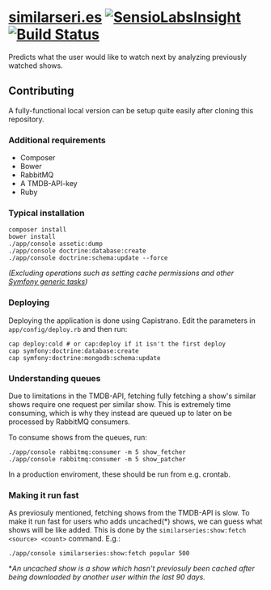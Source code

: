 [similarseri.es](http://similarseri.es) [![SensioLabsInsight](https://insight.sensiolabs.com/projects/8cd9d924-910b-4292-b8fd-cdf977371cd2/big.png)](https://insight.sensiolabs.com/projects/8cd9d924-910b-4292-b8fd-cdf977371cd2) [![Build Status](https://travis-ci.org/danielsunnerberg/similarseri.es.svg?branch=master)](https://travis-ci.org/danielsunnerberg/similarseri.es)
==============

Predicts what the user would like to watch next by analyzing previously watched shows.

## Contributing

A fully-functional local version can be setup quite easily after cloning this repository.

### Additional requirements
- Composer
- Bower
- RabbitMQ
- A TMDB-API-key
- Ruby

### Typical installation
```
composer install
bower install
./app/console assetic:dump
./app/console doctrine:database:create
./app/console doctrine:schema:update --force
```

*(Excluding operations such as setting cache permissions and other [Symfony generic tasks](http://symfony.com/doc/current/book/installation.html))*

### Deploying
Deploying the application is done using Capistrano. Edit the parameters in `app/config/deploy.rb` and then run:

```
cap deploy:cold # or cap:deploy if it isn't the first deploy
cap symfony:doctrine:database:create
cap symfony:doctrine:mongodb:schema:update
```

### Understanding queues
Due to limitations in the TMDB-API, fetching fully fetching a show's similar shows require one request per similar show. This is extremely time consuming, which is why they instead are queued up to later on be processed by RabbitMQ consumers.

To consume shows from the queues, run:
```
./app/console rabbitmq:consumer -m 5 show_fetcher
./app/console rabbitmq:consumer -m 5 show_patcher
```
In a production enviroment, these should be run from e.g. crontab.

### Making it run fast
As previosuly mentioned, fetching shows from the TMDB-API is slow. To make it run fast for users who adds uncached(*) shows, we can guess what shows will be like added. This is done by the `similarseries:show:fetch <source> <count>` command. E.g.:
```
./app/console similarseries:show:fetch popular 500
```
**An uncached show is a show which hasn't previosuly been cached after being downloaded by another user within the last 90 days.*

